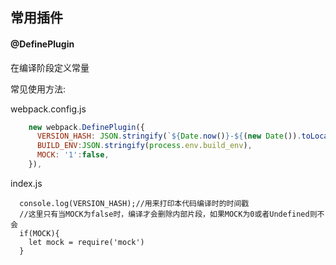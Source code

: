 
## 常用插件
#### @DefinePlugin
在编译阶段定义常量

常见使用方法:

webpack.config.js
```javascript
    new webpack.DefinePlugin({
      VERSION_HASH: JSON.stringify(`${Date.now()}-${(new Date()).toLocaleString()}`),
      BUILD_ENV:JSON.stringify(process.env.build_env),   
      MOCK: '1':false,
    }),
```
index.js
```
  console.log(VERSION_HASH);//用来打印本代码编译时的时间戳
  //这里只有当MOCK为false时，编译才会删除内部片段，如果MOCK为0或者Undefined则不会
  if(MOCK){
    let mock = require('mock')
  }
```
